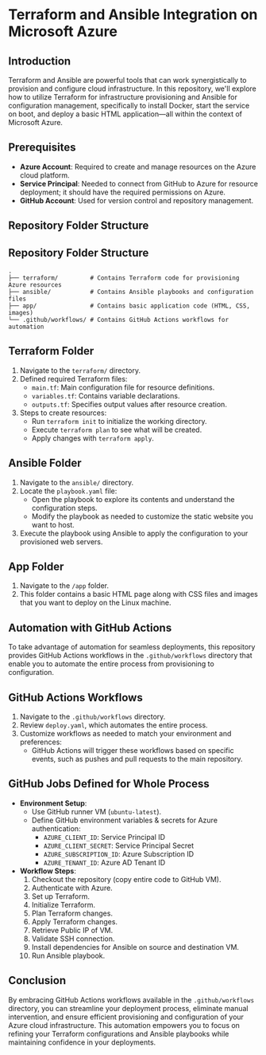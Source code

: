 # Terraform and Ansible Integration on Microsoft Azure

## Introduction

Terraform and Ansible are powerful tools that can work synergistically to provision and configure cloud infrastructure. In this repository, we'll explore how to utilize Terraform for infrastructure provisioning and Ansible for configuration management, specifically to install Docker, start the service on boot, and deploy a basic HTML application—all within the context of Microsoft Azure.

## Prerequisites

- **Azure Account**: Required to create and manage resources on the Azure cloud platform.
- **Service Principal**: Needed to connect from GitHub to Azure for resource deployment; it should have the required permissions on Azure.
- **GitHub Account**: Used for version control and repository management.

## Repository Folder Structure

## Repository Folder Structure

```plaintext
.
├── terraform/         # Contains Terraform code for provisioning Azure resources
├── ansible/           # Contains Ansible playbooks and configuration files
├── app/               # Contains basic application code (HTML, CSS, images)
└── .github/workflows/ # Contains GitHub Actions workflows for automation
```

## Terraform Folder

1. Navigate to the `terraform/` directory.
2. Defined required Terraform files:
   - `main.tf`: Main configuration file for resource definitions.
   - `variables.tf`: Contains variable declarations.
   - `outputs.tf`: Specifies output values after resource creation.
3. Steps to create resources:
   - Run `terraform init` to initialize the working directory.
   - Execute `terraform plan` to see what will be created.
   - Apply changes with `terraform apply`.

## Ansible Folder

1. Navigate to the `ansible/` directory.
2. Locate the `playbook.yaml` file:
   - Open the playbook to explore its contents and understand the configuration steps.
   - Modify the playbook as needed to customize the static website you want to host.
3. Execute the playbook using Ansible to apply the configuration to your provisioned web servers.

## App Folder

1. Navigate to the `/app` folder.
2. This folder contains a basic HTML page along with CSS files and images that you want to deploy on the Linux machine.

## Automation with GitHub Actions

To take advantage of automation for seamless deployments, this repository provides GitHub Actions workflows in the `.github/workflows` directory that enable you to automate the entire process from provisioning to configuration.

## GitHub Actions Workflows

1. Navigate to the `.github/workflows` directory.
2. Review `deploy.yaml`, which automates the entire process.
3. Customize workflows as needed to match your environment and preferences:
   - GitHub Actions will trigger these workflows based on specific events, such as pushes and pull requests to the main repository.

## GitHub Jobs Defined for Whole Process

- **Environment Setup**:
  - Use GitHub runner VM (`ubuntu-latest`).
  - Define GitHub environment variables & secrets for Azure authentication:
    - `AZURE_CLIENT_ID`: Service Principal ID
    - `AZURE_CLIENT_SECRET`: Service Principal Secret
    - `AZURE_SUBSCRIPTION_ID`: Azure Subscription ID
    - `AZURE_TENANT_ID`: Azure AD Tenant ID
- **Workflow Steps**:
  1. Checkout the repository (copy entire code to GitHub VM).
  2. Authenticate with Azure.
  3. Set up Terraform.
  4. Initialize Terraform.
  5. Plan Terraform changes.
  6. Apply Terraform changes.
  7. Retrieve Public IP of VM.
  8. Validate SSH connection.
  9. Install dependencies for Ansible on source and destination VM.
  10. Run Ansible playbook.

## Conclusion

By embracing GitHub Actions workflows available in the `.github/workflows` directory, you can streamline your deployment process, eliminate manual intervention, and ensure efficient provisioning and configuration of your Azure cloud infrastructure. This automation empowers you to focus on refining your Terraform configurations and Ansible playbooks while maintaining confidence in your deployments.
